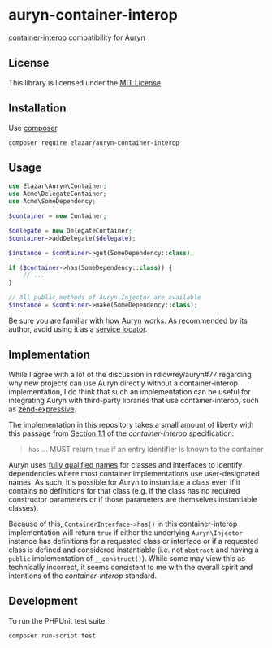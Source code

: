 # auryn-container-interop

[container-interop](https://github.com/container-interop/container-interop) compatibility for [Auryn](https://github.com/rdlowrey/Auryn)

## License

This library is licensed under the [MIT License](https://opensource.org/licenses/MIT).

## Installation

Use [composer](https://getcomposer.org/).

```
composer require elazar/auryn-container-interop
```

## Usage

```php
use Elazar\Auryn\Container;
use Acme\DelegateContainer;
use Acme\SomeDependency;

$container = new Container;

$delegate = new DelegateContainer;
$container->addDelegate($delegate);

$instance = $container->get(SomeDependency::class);

if ($container->has(SomeDependency::class)) {
    // ...
}

// All public methods of Auryn\Injector are available
$instance = $container->make(SomeDependency::class);
```

Be sure you are familiar with [how Auryn works](https://github.com/rdlowrey/Auryn#how-it-works).
As recommended by its author, avoid using it as a [service locator](https://en.wikipedia.org/wiki/Service_locator_pattern).

## Implementation

While I agree with a lot of the discussion in rdlowrey/auryn#77 regarding why
new projects can use Auryn directly without a container-interop implementation,
I do think that such an implementation can be useful for integrating Auryn with
third-party libraries that use container-interop, such as [zend-expressive](https://github.com/zendframework/zend-expressive).

The implementation in this repository takes a small amount of liberty with this
passage from [Section 1.1](https://github.com/container-interop/container-interop/blob/master/docs/ContainerInterface.md#11-basics)
of the *container-interop* specification:

> `has` ... MUST return `true` if an entry identifier is known to the container

Auryn uses [fully qualified names](https://en.wikipedia.org/wiki/Fully_qualified_name)
for classes and interfaces to identify dependencies where most container
implementations use user-designated names. As such, it's possible for Auryn to
instantiate a class even if it contains no definitions for that class (e.g.
if the class has no required constructor parameters or if those parameters are
themselves instantiable classes).

Because of this, `ContainerInterface->has()` in this container-interop
implementation will return `true` if either the underlying `Auryn\Injector`
instance has definitions for a requested class or interface or if a requested
class is defined and considered instantiable (i.e. not `abstract` and having a
`public` implementation of `__construct()`). While some may view this as
technically incorrect, it seems consistent to me with the overall spirit and
intentions of the *container-interop* standard.

## Development

To run the PHPUnit test suite:

```
composer run-script test
```
